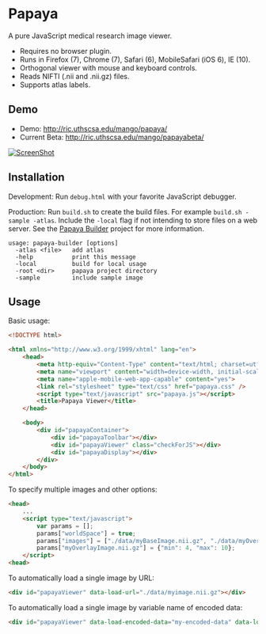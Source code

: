 Papaya
======

A pure JavaScript medical research image viewer.
- Requires no browser plugin.
- Runs in Firefox (7), Chrome (7), Safari (6), MobileSafari (iOS 6), IE (10).
- Orthogonal viewer with mouse and keyboard controls.
- Reads NIFTI (.nii and .nii.gz) files.
- Supports atlas labels.


Demo
-----
- Demo: http://ric.uthscsa.edu/mango/papaya/
- Current Beta: http://ric.uthscsa.edu/mango/papayabeta/


[![ScreenShot](https://raw.github.com/rii-mango/Papaya/master/README-img.png)](http://ric.uthscsa.edu/mango/papaya/)

Installation
------
Development: Run `debug.html` with your favorite JavaScript debugger.

Production: Run `build.sh` to create the build files.  For example `build.sh -sample -atlas`.  Include the `-local` flag if 
not intending to store files on a web server.  See the [Papaya Builder](https://github.com/rii-mango/Papaya-Builder) project for more 
information.

```shell
usage: papaya-builder [options]
  -atlas <file>   add atlas
  -help           print this message
  -local          build for local usage
  -root <dir>     papaya project directory
  -sample         include sample image
```

Usage
------
Basic usage:
```html
<!DOCTYPE html>

<html xmlns="http://www.w3.org/1999/xhtml" lang="en">
    <head>
        <meta http-equiv="Content-Type" content="text/html; charset=utf-8"/>
        <meta name="viewport" content="width=device-width, initial-scale=1.0, user-scalable=no"/>
        <meta name="apple-mobile-web-app-capable" content="yes">
        <link rel="stylesheet" type="text/css" href="papaya.css" />
        <script type="text/javascript" src="papaya.js"></script>
        <title>Papaya Viewer</title>
    </head>

    <body>
        <div id="papayaContainer">
            <div id="papayaToolbar"></div>
            <div id="papayaViewer" class="checkForJS"></div>
            <div id="papayaDisplay"></div>
        </div>
    </body>
</html>
```

To specify multiple images and other options:
```html
<head>
    ...
    <script type="text/javascript">
        var params = [];
        params["worldSpace"] = true;
        params["images"] = ["./data/myBaseImage.nii.gz", "./data/myOverlayImage.nii.gz"];
        params["myOverlayImage.nii.gz"] = {"min": 4, "max": 10};
    </script>
<head>
```


To automatically load a single image by URL:
```html
<div id="papayaViewer" data-load-url="./data/myimage.nii.gz"></div>
```

To automatically load a single image by variable name of encoded data:
```html
<div id="papayaViewer" data-load-encoded-data="my-encoded-data" data-load-encoded-name="my-encoded-data-name"></div>
```



